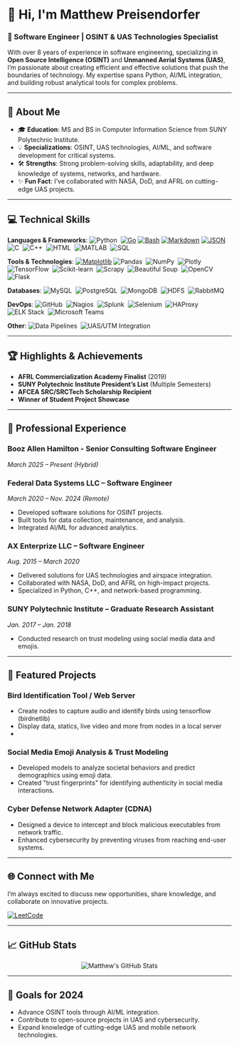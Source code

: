 # 👋 Hi, I'm Matthew Preisendorfer
### 🚀 Software Engineer | OSINT & UAS Technologies Specialist

With over 8 years of experience in software engineering, specializing in **Open Source Intelligence (OSINT)** and **Unmanned Aerial Systems (UAS)**, I’m passionate about creating efficient and effective solutions that push the boundaries of technology. My expertise spans Python, AI/ML integration, and building robust analytical tools for complex problems.

---

## 🌟 About Me  
- 🎓 **Education**: MS and BS in Computer Information Science from SUNY Polytechnic Institute.  
- 💡 **Specializations**: OSINT, UAS technologies, AI/ML, and software development for critical systems.  
- 🛠️ **Strengths**: Strong problem-solving skills, adaptability, and deep knowledge of systems, networks, and hardware.  
- ✨ **Fun Fact**: I’ve collaborated with NASA, DoD, and AFRL on cutting-edge UAS projects.  

---

## 💻 Technical Skills  
**Languages & Frameworks**:  ![Python](https://img.shields.io/badge/Python-3776AB?logo=python&logoColor=white&style=flat)&nbsp;
[![Go](https://img.shields.io/badge/Go-%2300ADD8.svg?&logo=go&logoColor=white)](#)
[![Bash](https://img.shields.io/badge/Bash-4EAA25?logo=gnubash&logoColor=fff)](#)
[![Markdown](https://img.shields.io/badge/Markdown-%23000000.svg?logo=markdown&logoColor=white)](#)
[![JSON](https://img.shields.io/badge/JSON-000?logo=json&logoColor=fff)](#)
![C](https://img.shields.io/badge/C-A8B9CC?logo=c&logoColor=white&style=flat)&nbsp;
![C++](https://img.shields.io/badge/C++-00599C?logo=c%2B%2B&logoColor=white&style=flat)&nbsp; 
![HTML](https://img.shields.io/badge/HTML-E34F26?logo=html5&logoColor=white&style=flat)&nbsp;
![MATLAB](https://img.shields.io/badge/MATLAB-0076A8?logo=mathworks&logoColor=white&style=flat)&nbsp;
![SQL](https://img.shields.io/badge/SQL-336791?logo=postgresql&logoColor=white&style=flat)&nbsp;


**Tools & Technologies**:  [![Matplotlib](https://custom-icon-badges.demolab.com/badge/Matplotlib-71D291?logo=matplotlib&logoColor=fff)](#)
![Pandas](https://img.shields.io/badge/Pandas-150458?logo=pandas&logoColor=white&style=flat)&nbsp;
![NumPy](https://img.shields.io/badge/NumPy-013243?logo=numpy&logoColor=white&style=flat)&nbsp;
![Plotly](https://img.shields.io/badge/Plotly-3F4F75?logo=plotly&logoColor=white&style=flat)&nbsp;
![TensorFlow](https://img.shields.io/badge/TensorFlow-FF6F00?logo=tensorflow&logoColor=white&style=flat)&nbsp;
![Scikit-learn](https://img.shields.io/badge/Scikit--Learn-F7931E?logo=scikit-learn&logoColor=white&style=flat)&nbsp;
![Scrapy](https://img.shields.io/badge/Scrapy-448DD6?logo=scrapy&logoColor=white&style=flat)&nbsp;
![Beautiful Soup](https://img.shields.io/badge/Beautiful_Soup-3776AB?logo=python&logoColor=white&style=flat)&nbsp;
![OpenCV](https://img.shields.io/badge/OpenCV-5C3EE8?logo=opencv&logoColor=white&style=flat)&nbsp;
![Flask](https://img.shields.io/badge/Flask-b0ee34)&nbsp;

**Databases**:
![MySQL](https://img.shields.io/badge/MySQL-4479A1?logo=mysql&logoColor=white&style=flat)&nbsp;
![PostgreSQL](https://img.shields.io/badge/PostgreSQL-336791?logo=postgresql&logoColor=white&style=flat)&nbsp;
![MongoDB](https://img.shields.io/badge/MongoDB-47A248?logo=mongodb&logoColor=white&style=flat)&nbsp;
![HDFS](https://img.shields.io/badge/HDFS-003E7E?logo=apache-hadoop&logoColor=white&style=flat)&nbsp;
![RabbitMQ](https://img.shields.io/badge/RabbitMQ-b85d8a)&nbsp;

**DevOps**:
![GitHub](https://img.shields.io/badge/GitHub-181717?logo=github&logoColor=white&style=flat)&nbsp;
![Nagios](https://img.shields.io/badge/Nagios-217346?logo=nagios&logoColor=white&style=flat)&nbsp;
![Splunk](https://img.shields.io/badge/Splunk-000000?logo=splunk&logoColor=white&style=flat)&nbsp;
![Selenium](https://img.shields.io/badge/Selenium-43B02A?logo=selenium&logoColor=white&style=flat)&nbsp;
![HAProxy](https://img.shields.io/badge/HAProxy-00ADEF?logo=haproxy&logoColor=white&style=flat)&nbsp;
![ELK Stack](https://img.shields.io/badge/ELK_Stack-005571?logo=elastic&logoColor=white&style=flat)&nbsp;
![Microsoft Teams](https://img.shields.io/badge/Teams-6264A7?logo=microsoft-teams&logoColor=white&style=flat)&nbsp;

**Other**:
![Data Pipelines](https://img.shields.io/badge/Data_Pipelines-50c0f0)&nbsp;
![UAS/UTM Integration](https://img.shields.io/badge/UAS/UTM_Integration-d64429)&nbsp;

---

## 🏆 Highlights & Achievements  
- **AFRL Commercialization Academy Finalist** (2019)  
- **SUNY Polytechnic Institute President’s List** (Multiple Semesters)  
- **AFCEA SRC/SRCTech Scholarship Recipient**  
- **Winner of Student Project Showcase**  

---

## 💼 Professional Experience  
### **Booz Allen Hamilton** - Senior Consulting Software Engineer
*March 2025 – Present (Hybrid)*  
### **Federal Data Systems LLC** – Software Engineer  
*March 2020 – Nov. 2024 (Remote)*  
- Developed software solutions for OSINT projects.  
- Built tools for data collection, maintenance, and analysis.  
- Integrated AI/ML for advanced analytics.  

### **AX Enterprize LLC** – Software Engineer  
*Aug. 2015 – March 2020*  
- Delivered solutions for UAS technologies and airspace integration.  
- Collaborated with NASA, DoD, and AFRL on high-impact projects.  
- Specialized in Python, C++, and network-based programming.  

### **SUNY Polytechnic Institute** – Graduate Research Assistant  
*Jan. 2017 – Jan. 2018*  
- Conducted research on trust modeling using social media data and emojis.  

---

## 🚀 Featured Projects  
### **Bird Identification Tool / Web Server**
- Create nodes to capture audio and identify birds using tensorflow (birdnetlib)
- Display data, statics, live video and more from nodes in a local server
- 
### **Social Media Emoji Analysis & Trust Modeling**  
- Developed models to analyze societal behaviors and predict demographics using emoji data.  
- Created "trust fingerprints" for identifying authenticity in social media interactions.  

### **Cyber Defense Network Adapter (CDNA)**  
- Designed a device to intercept and block malicious executables from network traffic.  
- Enhanced cybersecurity by preventing viruses from reaching end-user systems.  

---

## 🌐 Connect with Me  
I’m always excited to discuss new opportunities, share knowledge, and collaborate on innovative projects.  

[![LeetCode](https://raw.githubusercontent.com/rahuldkjain/github-profile-readme-generator/master/src/images/icons/Social/leet-code.svg)](https://www.leetcode.com/mpreisendorfer)

---

## 📈 GitHub Stats  
<p align="center">
  <img src="https://github-readme-stats.vercel.app/api?username=preisem&show_icons=true&theme=radical" alt="Matthew's GitHub Stats" />
</p>

---

## 🎯 Goals for 2024  
- Advance OSINT tools through AI/ML integration.  
- Contribute to open-source projects in UAS and cybersecurity.  
- Expand knowledge of cutting-edge UAS and mobile network technologies.  
